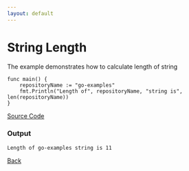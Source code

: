 ```yaml
---
layout: default
---
```


# String Length

The example demonstrates how to calculate length of string

```
func main() {
	repositoryName := "go-examples"
	fmt.Println("Length of", repositoryName, "string is", len(repositoryName))
}
```

[Source Code](https://github.com/sagar-jadhav/go-examples/blob/master/src/string-length.go)

### Output

```
Length of go-examples string is 11
```

[Back](./)